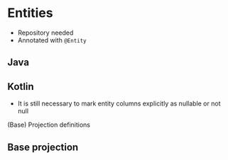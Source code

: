 # Entities

- Repository needed
- Annotated with `@Entity`

## Java

## Kotlin

- It is still necessary to mark entity columns explicitly as nullable or not null

(Base) Projection definitions

## Base projection
